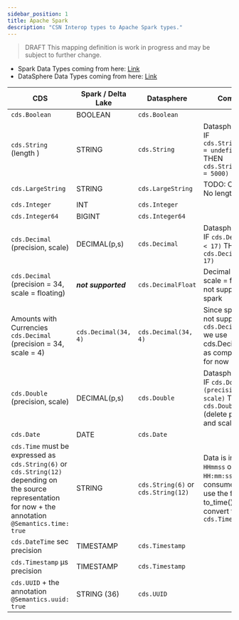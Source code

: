 ```yaml
---
sidebar_position: 1
title: Apache Spark
description: "CSN Interop types to Apache Spark types."
---
```


> <span className="feature-status-draft">DRAFT</span> This mapping definition is work in progress and may be subject to further change.

- Spark Data Types coming from here: [Link](https://spark.apache.org/docs/latest/api/python/reference/pyspark.sql/data_types.html)
- DataSphere Data Types coming from here: [Link](https://help.sap.com/docs/SAP_DATASPHERE/c8a54ee704e94e15926551293243fd1d/7b1dc6e0fad147de8e50aa8dc4744aa3.html?locale=en-US)

<!-- prettier-ignore -->
|CDS | Spark / Delta Lake | Datasphere | Comment |
|--- |------------------- |----------- |-------- |
|`cds.Boolean`| BOOLEAN | `cds.Boolean`| |
|`cds.String` (length ) | STRING | `cds.String` | Datasphere Logic: IF `cds.String(length = undefined)` THEN `cds.String(length = 5000)`|
|`cds.LargeString`| STRING | `cds.LargeString` | TODO: Check this. No length Limit?|
|`cds.Integer`| INT | `cds.Integer` | |
|`cds.Integer64`| BIGINT | `cds.Integer64` | |
|`cds.Decimal` (precision, scale)| DECIMAL(p,s) | `cds.Decimal` | Datasphere Logic: IF `cds.Decimal(p < 17)` THEN `cds.Decimal(p = 17)` |
|`cds.Decimal` (precision = 34, scale = floating) | ***not supported*** | `cds.DecimalFloat` | Decimal with scale = floating is not supported in spark |
|Amounts with Currencies `cds.Decimal` (precision = 34, scale = 4) | `cds.Decimal(34, 4)` | `cds.Decimal(34, 4)` | Since spark does not support `cds.DecimalFloat` we use cds.Decimal(34,4) as compromise for now |
|`cds.Double` (precision, scale)| DECIMAL(p,s) | `cds.Double` | Datasphere Logic: IF `cds.Double (precision, scale)` THEN `cds.Double()` (delete precision and scale) |
|`cds.Date`| DATE | `cds.Date` | |
|`cds.Time` must be expressed as `cds.String(6)` or `cds.String(12)` depending on the source representation for now + the annotation `@Semantics.time: true`| STRING | `cds.String(6)` or `cds.String(12)` | Data is in format `HHmmss` or `HH:mm:ss.SSS` - consumer must use the function to_time() to convert to `cds.Time`|
|`cds.DateTime` sec precision| TIMESTAMP | `cds.Timestamp` | |
|`cds.Timestamp` µs precision| TIMESTAMP | `cds.Timestamp` | |
|`cds.UUID` + the annotation `@Semantics.uuid: true`| STRING (36) | `cds.UUID` | |
